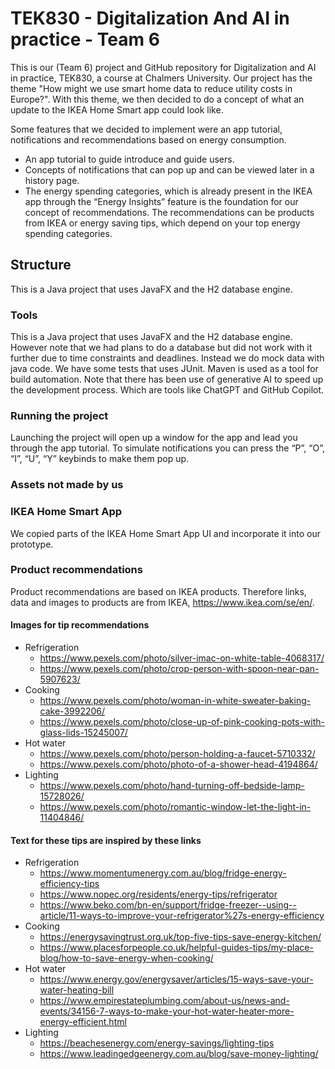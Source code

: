 # TEK830 - Digitalization And AI in practice - Team 6
This is our (Team 6) project and GitHub repository for Digitalization and AI in practice, TEK830, a course at Chalmers University. Our project has the theme "How might we use smart home data to reduce utility costs in Europe?". With this theme, we then decided to do a concept of what an update to the IKEA Home Smart app could look like.

Some features that we decided to implement were an app tutorial, notifications and recommendations based on energy consumption. 
* An app tutorial to guide introduce and guide users.
* Concepts of notifications that can pop up and can be viewed later in a history page. 
* The energy spending categories, which is already present in the IKEA app through the “Energy Insights” feature is the foundation for our concept of recommendations. The recommendations can be products from IKEA or energy saving tips, which depend on your top energy spending categories. 

## Structure
This is a Java project that uses JavaFX and the H2 database engine.

### Tools
This is a Java project that uses JavaFX and the H2 database engine. However note that we had plans to do a database but did not work with it further due to time constraints and deadlines. Instead we do mock data with java code. We have some tests that uses JUnit. Maven is used as a tool for build automation. Note that there has been use of generative AI to speed up the development process. Which are tools like ChatGPT and GitHub Copilot.

### Running the project
Launching the project will open up a window for the app and lead you through the app tutorial. To simulate notifications you can press the “P”, “O”, “I”, “U”, “Y” keybinds to make them pop up. 

### Assets not made by us
### IKEA Home Smart App
We copied parts of the IKEA Home Smart App UI and incorporate it into our prototype.

### Product recommendations
Product recommendations are based on IKEA products. Therefore links, data and images to products are from IKEA, https://www.ikea.com/se/en/.

#### Images for tip recommendations
* Refrigeration
  * https://www.pexels.com/photo/silver-imac-on-white-table-4068317/
  * https://www.pexels.com/photo/crop-person-with-spoon-near-pan-5907623/
* Cooking
  * https://www.pexels.com/photo/woman-in-white-sweater-baking-cake-3992206/
  * https://www.pexels.com/photo/close-up-of-pink-cooking-pots-with-glass-lids-15245007/
* Hot water
  * https://www.pexels.com/photo/person-holding-a-faucet-5710332/
  * https://www.pexels.com/photo/photo-of-a-shower-head-4194864/
* Lighting
  * https://www.pexels.com/photo/hand-turning-off-bedside-lamp-15728026/
  * https://www.pexels.com/photo/romantic-window-let-the-light-in-11404846/

#### Text for these tips are inspired by these links
* Refrigeration
  * https://www.momentumenergy.com.au/blog/fridge-energy-efficiency-tips
  * https://www.nopec.org/residents/energy-tips/refrigerator
  * https://www.beko.com/bn-en/support/fridge-freezer--using--article/11-ways-to-improve-your-refrigerator%27s-energy-efficiency
* Cooking
  * https://energysavingtrust.org.uk/top-five-tips-save-energy-kitchen/
  * https://www.placesforpeople.co.uk/helpful-guides-tips/my-place-blog/how-to-save-energy-when-cooking/
* Hot water
  * https://www.energy.gov/energysaver/articles/15-ways-save-your-water-heating-bill
  * https://www.empirestateplumbing.com/about-us/news-and-events/34156-7-ways-to-make-your-hot-water-heater-more-energy-efficient.html
* Lighting 
  * https://beachesenergy.com/energy-savings/lighting-tips
  * https://www.leadingedgeenergy.com.au/blog/save-money-lighting/ 
